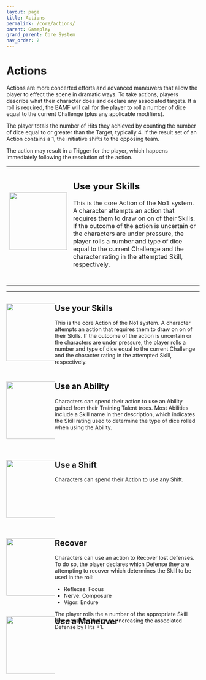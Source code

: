 ```yaml
---
layout: page
title: Actions
permalink: /core/actions/
parent: Gameplay
grand_parent: Core System
nav_order: 2
---
```


# Actions

Actions are more concerted efforts and advanced maneuvers that allow the player to effect the scene in dramatic ways.  To take actions, players describe what their character does and declare any associated targets.  If a roll is required, the BAMF will call for the player to roll a number of dice equal to the current Challenge (plus any applicable modifiers).

The player totals the number of Hits they achieved by counting the number of dice equal to or greater than the Target, typically 4. If the result set of an Action contains a 1, the initiative shifts to the opposing team.

The action may result in a Trigger for the player, which happens immediately following the resolution of the action.
<div style="width: 100%;">
<table>
    <tr>
        <td>
            <img src="/no1_system/assets/img/action_skills.png" width="150" height="150" style="  vertical-align: middle; margin: 0 auto;">
        </td>
        <td>
            <h2>Use your Skills</h2>
            <p>
            This is the core Action of the No1 system.  A character attempts an action that requires them to draw on on of their Skills.  If the outcome of the action is uncertain or the characters are under pressure, the player rolls a number and type of dice equal to the current Challenge and the character rating in the attempted Skill, respectively.
            </p>
        </td>
    </tr>
    <tr>
        <td>
        </td>
        <td>
        </td>
    </tr>
    <tr>
        <td>
        </td>
        <td>
        </td>
    </tr>
    <tr>
        <td>
        </td>
        <td>
        </td>
    </tr>
    <tr>
        <td>
        </td>
        <td>
        </td>
    </tr>
</table>
</div>


-------------------------

<div style="width: 100%;">
<div style="width: 25%; float: left; padding-bottom:25px"> 

<img src="/no1_system/assets/img/action_skills.png" width="150" height="150" style="  vertical-align: middle; margin: 0 auto;">

</div>
<div style="margin-left: 25%; height: 150px; padding-bottom:25px"> 

<h2>Use your Skills</h2>
<p>
This is the core Action of the No1 system.  A character attempts an action that requires them to draw on on of their Skills.  If the outcome of the action is uncertain or the characters are under pressure, the player rolls a number and type of dice equal to the current Challenge and the character rating in the attempted Skill, respectively.
</p>
</div>
</div>


<div style="width: 100%;">
<div style="width: 25%; float: left; padding-bottom:25px"> 
<img src="/no1_system/assets/img/action_ability.png" width="150" height="150" style="  vertical-align: middle; margin: 0 auto;">
</div>
<div style="margin-left: 25%; height: 150px; padding-bottom:25px"> 


<h2>Use an Ability</h2>
<p>
Characters can spend their action to use an Ability gained from their Training Talent trees.  Most Abilities include a Skill name in ther description, which indicates the Skill rating used to determine the type of dice rolled when using the Ability.
</p>
</div>
</div>


<div style="width: 100%;">
<div style="width: 25%; float: left; padding-bottom:25px"> 
<img src="/no1_system/assets/img/shift.png" width="150" height="150" style="  vertical-align: middle; margin: 0 auto;">
</div>
<div style="margin-left: 25%; height: 150px; padding-bottom:25px"> 

<h2>Use a Shift</h2>
<p>
Characters can spend their Action to use any Shift.
</p>
</div>
</div>


<div style="width: 100%;">
<div style="width: 25%; float: left; padding-bottom:25px"> 
<img src="/no1_system/assets/img/action_recover.png" width="150" height="150" style="  vertical-align: middle; margin: 0 auto;">
</div>
<div style="margin-left: 25%; height: 150px; padding-bottom:25px"> 

<h2>Recover</h2>
<p>
Characters can use an action to Recover lost defenses.  To do so, the player declares which Defense they are attempting to recover which determines the Skill to be used in the roll:
<ul>
<li>Reflexes: Focus</li>
<li>Nerve: Composure</li>
<li>Vigor: Endure</li>
</ul>
The player rolls the a number of the appropriate Skill dice equal to Challenge, increasing the associated Defense by Hits +1.
</p>
</div>
</div>


<div style="width: 100%;">
<div style="width: 25%; float: left; padding-bottom:25px"> 
<img src="/no1_system/assets/img/d20_20.png" width="150" height="150" style="  vertical-align: middle; margin: 0 auto;">
</div>
<div style="margin-left: 25%; height: 150px; padding-bottom:25px"> 
<h2>Use a Maneuver</h2>
<p>
</p>
</div>
</div>

